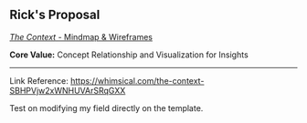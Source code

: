 Rick's Proposal
---------------

[*The Context* - Mindmap & Wireframes](https://whimsical.com/the-context-SBHPVjw2xWNHUVArSRqGXX)


**Core Value:** Concept Relationship and Visualization for Insights

-------------
Link Reference: https://whimsical.com/the-context-SBHPVjw2xWNHUVArSRqGXX

Test on modifying my field directly on the template. 

